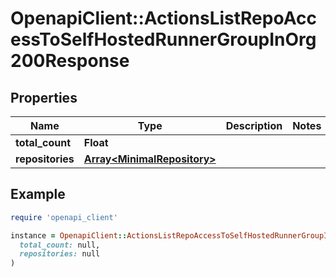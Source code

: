 # OpenapiClient::ActionsListRepoAccessToSelfHostedRunnerGroupInOrg200Response

## Properties

| Name | Type | Description | Notes |
| ---- | ---- | ----------- | ----- |
| **total_count** | **Float** |  |  |
| **repositories** | [**Array&lt;MinimalRepository&gt;**](MinimalRepository.md) |  |  |

## Example

```ruby
require 'openapi_client'

instance = OpenapiClient::ActionsListRepoAccessToSelfHostedRunnerGroupInOrg200Response.new(
  total_count: null,
  repositories: null
)
```

